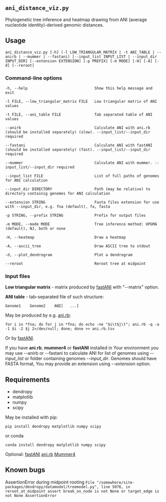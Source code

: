 ## `ani_distance_viz.py`

Phylogenetic tree inference and heatmap drawing from ANI (average nucleotide identity)-derived genomic distances.


## Usage

`ani_distance_viz.py [-h] (-l LOW_TRIANGULAR_MATRIX | -t ANI_TABLE | --anirb | --mummer | --fastani) [--input_list INPUT_LIST | --input_dir INPUT_DIR] [--extension EXTENSION] [-p PREFIX] [-m MODE] [-H] [-A] [-d] [--reroot]`


### Command-line options

```
-h, --help                              Show this help message and exit

-l FILE, --low_triangular_matrix FILE   Low triangular matrix of ANI values

-t FILE, --ani_table FILE               Tab separated table of ANI values

--anirb									Calculate ANI with ani.rb (should be installed separately) (slow). --input_list/--input_dir required

--fastani								Calculate ANI with fastANI (should be installed separately) (fast). --input_list/--input_dir required

--mummer								Calculate ANI with mummer. --input_list/--input_dir required

--input_list FILE						List of full paths of genomes for ANI calculation

--input_dir DIRECTORY					Path (may be relative) to directory containig genomes for ANI calculation

--extension STRING						Fasta files extension for use with --input_dir, e.g. fna (default), fa, fasta

-p STRING, --prefix STRING              Prefix for output files

-m MODE, --mode MODE                    Tree inference method: UPGMA (default), NJ, both or none

-H, --heatmap                           Draw a heatmap

-A, --ascii_tree                        Draw ASCII tree to stdout

-d, --plot_dendrogram                   Plot a dendrogram

--reroot								Reroot tree at midpoint
```


### Input files

**Low triangular matrix** - matrix produced by [fastANI](https://github.com/ParBLiSS/FastANI) with "--matrix" option.

**ANI table** - tab-separated file of such structure: 

`Genome1    Genome2    ANI[   ...]`

May be produced by e.g. [ani.rb](https://github.com/lmrodriguezr/enveomics):

`for i in *fna; do for j in *fna; do echo -ne "$i\t$j\t"; ani.rb -q -a -1 $i -2 $j 2>/dev/null; done; done >> ani.rb.tsv`


Or by [fastANI](https://github.com/ParBLiSS/FastANI).


If you have **ani.rb**, **mummer4** or **fastANI** installed in Your environment you may use --anirb or --fastani to calculate ANI for list of genomes using *--input_list* or folder containing genomes *--input_dir*. Genomes should have FASTA format, You may provide an extension using *--extension* option.


## Requirements

* dendropy
* matplotlib
* numpy
* scipy

May be installed with pip:

`pip install dendropy matplotlib numpy scipy `

or conda

`conda install dendropy matplotlib numpy scipy`

Optional:
[fastANI](https://github.com/ParBLiSS/FastANI)
[ani.rb](https://github.com/lmrodriguezr/enveomics)
[Mummer4](https://github.com/mummer4/mummer)

## Known bugs

AssertionError during midpoint rooting
`File "/somewhere/site-packages/dendropy/datamodel/treemodel.py", line 5076, in reroot_at_midpoint
	assert break_on_node is not None or target_edge is not None
AssertionError`

